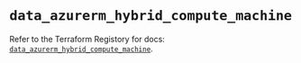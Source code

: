 # `data_azurerm_hybrid_compute_machine`

Refer to the Terraform Registory for docs: [`data_azurerm_hybrid_compute_machine`](https://www.terraform.io/docs/providers/azurerm/d/hybrid_compute_machine).
